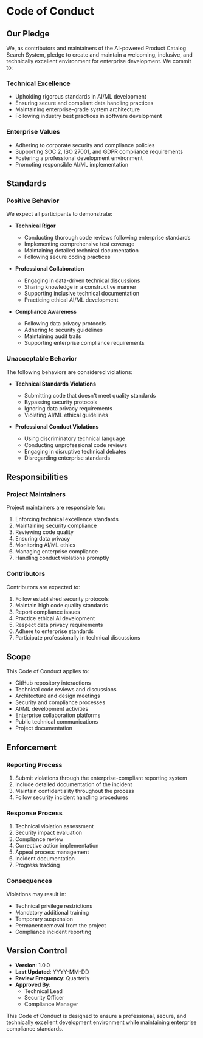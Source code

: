 # Code of Conduct

## Our Pledge

We, as contributors and maintainers of the AI-powered Product Catalog Search System, pledge to create and maintain a welcoming, inclusive, and technically excellent environment for enterprise development. We commit to:

### Technical Excellence
- Upholding rigorous standards in AI/ML development
- Ensuring secure and compliant data handling practices
- Maintaining enterprise-grade system architecture
- Following industry best practices in software development

### Enterprise Values
- Adhering to corporate security and compliance policies
- Supporting SOC 2, ISO 27001, and GDPR compliance requirements
- Fostering a professional development environment
- Promoting responsible AI/ML implementation

## Standards

### Positive Behavior

We expect all participants to demonstrate:

- **Technical Rigor**
  - Conducting thorough code reviews following enterprise standards
  - Implementing comprehensive test coverage
  - Maintaining detailed technical documentation
  - Following secure coding practices

- **Professional Collaboration**
  - Engaging in data-driven technical discussions
  - Sharing knowledge in a constructive manner
  - Supporting inclusive technical documentation
  - Practicing ethical AI/ML development

- **Compliance Awareness**
  - Following data privacy protocols
  - Adhering to security guidelines
  - Maintaining audit trails
  - Supporting enterprise compliance requirements

### Unacceptable Behavior

The following behaviors are considered violations:

- **Technical Standards Violations**
  - Submitting code that doesn't meet quality standards
  - Bypassing security protocols
  - Ignoring data privacy requirements
  - Violating AI/ML ethical guidelines

- **Professional Conduct Violations**
  - Using discriminatory technical language
  - Conducting unprofessional code reviews
  - Engaging in disruptive technical debates
  - Disregarding enterprise standards

## Responsibilities

### Project Maintainers

Project maintainers are responsible for:

1. Enforcing technical excellence standards
2. Maintaining security compliance
3. Reviewing code quality
4. Ensuring data privacy
5. Monitoring AI/ML ethics
6. Managing enterprise compliance
7. Handling conduct violations promptly

### Contributors

Contributors are expected to:

1. Follow established security protocols
2. Maintain high code quality standards
3. Report compliance issues
4. Practice ethical AI development
5. Respect data privacy requirements
6. Adhere to enterprise standards
7. Participate professionally in technical discussions

## Scope

This Code of Conduct applies to:

- GitHub repository interactions
- Technical code reviews and discussions
- Architecture and design meetings
- Security and compliance processes
- AI/ML development activities
- Enterprise collaboration platforms
- Public technical communications
- Project documentation

## Enforcement

### Reporting Process

1. Submit violations through the enterprise-compliant reporting system
2. Include detailed documentation of the incident
3. Maintain confidentiality throughout the process
4. Follow security incident handling procedures

### Response Process

1. Technical violation assessment
2. Security impact evaluation
3. Compliance review
4. Corrective action implementation
5. Appeal process management
6. Incident documentation
7. Progress tracking

### Consequences

Violations may result in:

- Technical privilege restrictions
- Mandatory additional training
- Temporary suspension
- Permanent removal from the project
- Compliance incident reporting

## Version Control

- **Version**: 1.0.0
- **Last Updated**: YYYY-MM-DD
- **Review Frequency**: Quarterly
- **Approved By**:
  - Technical Lead
  - Security Officer
  - Compliance Manager

This Code of Conduct is designed to ensure a professional, secure, and technically excellent development environment while maintaining enterprise compliance standards.